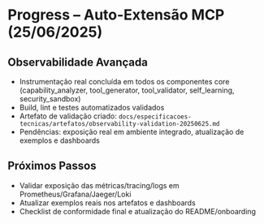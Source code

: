 # Progress – Auto-Extensão MCP (25/06/2025)

## Observabilidade Avançada

- Instrumentação real concluída em todos os componentes core (capability_analyzer, tool_generator, tool_validator, self_learning, security_sandbox)
- Build, lint e testes automatizados validados
- Artefato de validação criado: `docs/especificacoes-tecnicas/artefatos/observability-validation-20250625.md`
- Pendências: exposição real em ambiente integrado, atualização de exemplos e dashboards

## Próximos Passos

- Validar exposição das métricas/tracing/logs em Prometheus/Grafana/Jaeger/Loki
- Atualizar exemplos reais nos artefatos e dashboards
- Checklist de conformidade final e atualização do README/onboarding
